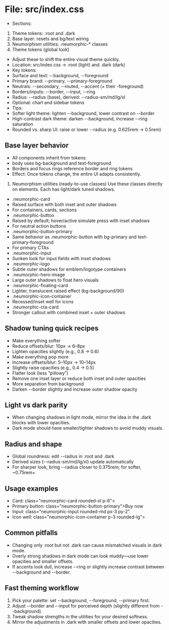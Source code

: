 # File: src/index.css

- Sections:

1) Theme tokens: :root and .dark
2) Base layer: resets and bg/text wiring
3) Neumorphism utilities: .neumorphic-* classes
4) Theme tokens (global look)

- Adjust these to shift the entire visual theme quickly.
- Location: src/index.css → :root (light) and .dark (dark)
- Key tokens:
- Surface and text: --background, --foreground
- Primary brand: --primary, --primary-foreground
- Neutrals: --secondary, --muted, --accent (+ their -foreground)
- Borders/inputs: --border, --input, --ring
- Radius: --radius (base), derived: --radius-sm/md/lg/xl
- Optional: chart and sidebar tokens
- Tips:
- Softer light theme: lighten --background, lower contrast on --border
- High-contrast dark theme: darken --background, increase --ring saturation
- Rounded vs. sharp UI: raise or lower --radius (e.g. 0.625rem → 0.5rem)

## Base layer behavior

- All components inherit from tokens:
- body uses bg-background and text-foreground
- Borders and focus rings reference border and ring tokens
- Effect: Once tokens change, the entire UI adapts consistently.

1) Neumorphism utilities (ready-to-use classes)
Use these classes directly on elements. Each has light/dark tuned shadows.

- .neumorphic-card
- Raised surface with both inset and outer shadows
- For containers, cards, sections
- .neumorphic-button
- Raised by default; hover/active simulate press with inset shadows
- For neutral action buttons
- .neumorphic-button-primary
- Same behavior as .neumorphic-button with bg-primary and text-primary-foreground
- For primary CTAs
- .neumorphic-input
- Sunken look for input fields with inset shadows
- .neumorphic-logo
- Subtle outer shadows for emblem/logotype containers
- .neumorphic-hero-image
- Large outer shadows to float hero visuals
- .neumorphic-floating-card
- Lighter, translucent raised effect (bg-background/90)
- .neumorphic-icon-container
- Recessed/inset well for icons
- .neumorphic-cta-card
- Stronger callout with combined inset + outer shadows

## Shadow tuning quick recipes

- Make everything softer
- Reduce offsets/blur: 10px → 6–8px
- Lighten opacities slightly (e.g., 0.8 → 0.6)
- Make everything pop more
- Increase offsets/blur: 5–10px → 10–14px
- Slightly raise opacities (e.g., 0.4 → 0.5)
- Flatter look (less “pillowy”)
- Remove one inset layer or reduce both inset and outer opacities
- More separation from background
- Darken --border slightly and increase outer shadow opacity

## Light vs dark parity

- When changing shadows in light mode, mirror the idea in the .dark blocks with lower opacities.
- Dark mode should have smaller/tighter shadows to avoid muddy visuals.

## Radius and shape

- Global roundness: edit --radius in :root and .dark
- Derived sizes (--radius-sm/md/lg/xl) update automatically
- For sharper look, bring --radius closer to 0.375rem; for softer, ~0.75rem+
  
## Usage examples

- Card: class="neumorphic-card rounded-xl p-6">
- Primary button: class="neumorphic-button-primary">Buy now
- Input: class="neumorphic-input rounded-md px-3 py-2"
- Icon well: class="neumorphic-icon-container p-3 rounded-lg">
  
## Common pitfalls

- Changing only :root but not .dark can cause mismatched visuals in dark mode.
- Overly strong shadows in dark mode can look muddy—use lower opacities and smaller offsets.
- If accents look dull, increase --ring or slightly increase contrast between --background and --border.

## Fast theming workflow

1) Pick your palette: set --background, --foreground, --primary first.
2) Adjust --border and --input for perceived depth (slightly different from --background).
3) Tweak shadow strengths in the utilities for your desired softness.
4) Mirror the adjustments in .dark with smaller offsets and lower opacities.
